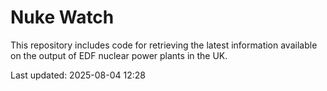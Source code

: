 # Nuke Watch

This repository includes code for retrieving the latest information available on the output of EDF nuclear power plants in the UK.

Last updated: 2025-08-04 12:28